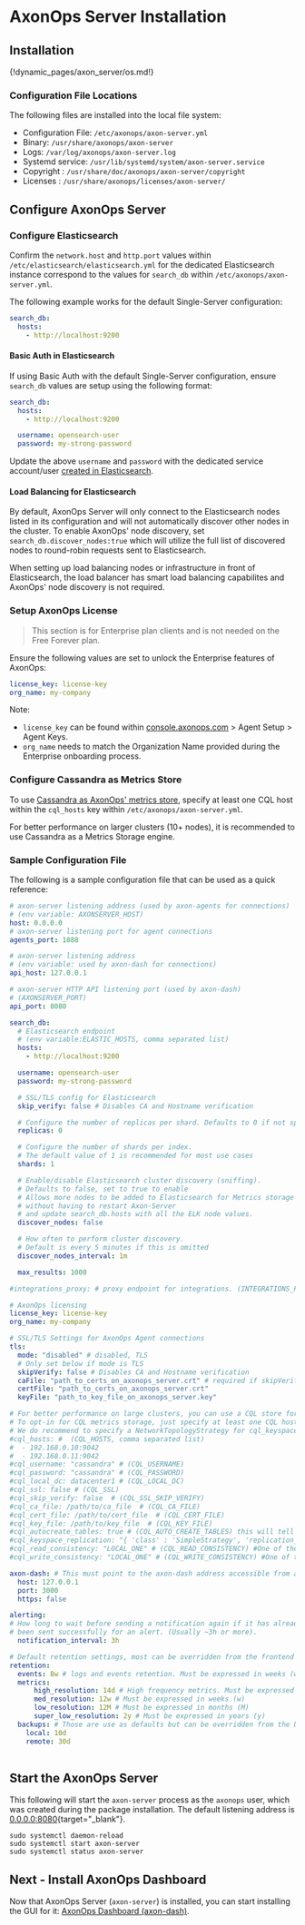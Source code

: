 # AxonOps Server Installation

## Installation

{!dynamic_pages/axon_server/os.md!}

### Configuration File Locations

The following files are installed into the local file system:

- Configuration File: `/etc/axonops/axon-server.yml`
- Binary: `/usr/share/axonops/axon-server`
- Logs: `/var/log/axonops/axon-server.log`
- Systemd service: `/usr/lib/systemd/system/axon-server.service`
- Copyright : `/usr/share/doc/axonops/axon-server/copyright`
- Licenses : `/usr/share/axonops/licenses/axon-server/`

## Configure AxonOps Server

### Configure Elasticsearch

Confirm the `network.host` and `http.port` values within
`/etc/elasticsearch/elasticsearch.yml` for the dedicated Elasticsearch instance
correspond to the values for `search_db` within `/etc/axonops/axon-server.yml`.

The following example works for the default Single-Server configuration:

```yaml
search_db:
  hosts:
    - http://localhost:9200
```

#### Basic Auth in Elasticsearch

If using Basic Auth with the default Single-Server configuration,
ensure `search_db` values are setup using the following format:

```yaml
search_db:
  hosts:
    - http://localhost:9200

  username: opensearch-user
  password: my-strong-password
```

Update the above `username` and `password` with the dedicated service account/user
[created in Elasticsearch](../../elasticsearch/install/#set-passwords-for-default-user).

#### Load Balancing for Elasticsearch

By default, AxonOps Server will only connect to the Elasticsearch nodes listed in its
configuration and will not automatically discover other nodes in the cluster.
To enable AxonOps' node discovery, set `search_db.discover_nodes:true` which will
utilize the full list of discovered nodes to round-robin requests sent to Elasticsearch.

When setting up load balancing nodes or infrastructure in front of Elasticsearch,
the load balancer has smart load balancing capabilites and AxonOps' node discovery
is not required.

### Setup AxonOps License

> This section is for Enterprise plan clients and is not needed on the Free Forever plan.

Ensure the following values are set to unlock the Enterprise features of AxonOps:

```yaml
license_key: license-key
org_name: my-company
```

Note:

- `license_key` can be found within [console.axonops.com](https://console.axonops.com) > Agent Setup > Agent Keys.
- `org_name` needs to match the Organization Name provided during the Enterprise onboarding process.

### Configure Cassandra as Metrics Store

To use [Cassandra as AxonOps' metrics store](../metricsdatabase/),
specify at least one CQL host within the `cql_hosts` key within `/etc/axonops/axon-server.yml`.

For better performance on larger clusters (10+ nodes),
it is recommended to use Cassandra as a Metrics Storage engine.

### Sample Configuration File

The following is a sample configuration file that can be used as a quick reference:

```yaml hl_lines="7 8 33 34"
# axon-server listening address (used by axon-agents for connections)
# (env variable: AXONSERVER_HOST)
host: 0.0.0.0
# axon-server listening port for agent connections
agents_port: 1888

# axon-server listening address
# (env variable: used by axon-dash for connections)
api_host: 127.0.0.1

# axon-server HTTP API listening port (used by axon-dash)
# (AXONSERVER_PORT)
api_port: 8080

search_db:
  # Elasticsearch endpoint
  # (env variable:ELASTIC_HOSTS, comma separated list)
  hosts:
    - http://localhost:9200

  username: opensearch-user
  password: my-strong-password

  # SSL/TLS config for Elasticsearch
  skip_verify: false # Disables CA and Hostname verification

  # Configure the number of replicas per shard. Defaults to 0 if not specified.
  replicas: 0

  # Configure the number of shards per index.
  # The default value of 1 is recommended for most use cases
  shards: 1

  # Enable/disable Elasticsearch cluster discovery (sniffing).
  # Defaults to false, set to true to enable
  # Allows more nodes to be added to Elasticsearch for Metrics storage
  # without having to restart Axon-Server
  # and update search_db.hosts with all the ELK node values.
  discover_nodes: false

  # How often to perform cluster discovery.
  # Default is every 5 minutes if this is omitted
  discover_nodes_interval: 1m

  max_results: 1000

#integrations_proxy: # proxy endpoint for integrations. (INTEGRATIONS_PROXY)

# AxonOps licensing
license_key: license-key
org_name: my-company

# SSL/TLS Settings for AxonOps Agent connections
tls:
  mode: "disabled" # disabled, TLS
  # Only set below if mode is TLS
  skipVerify: false # Disables CA and Hostname verification
  caFile: "path_to_certs_on_axonops_server.crt" # required if skipVerify is not set and you are using a self-signed cert
  certFile: "path_to_certs_on_axonops_server.crt"
  keyFile: "path_to_key_file_on_axonops_server.key"

# For better performance on large clusters, you can use a CQL store for the metrics.
# To opt-in for CQL metrics storage, just specify at least one CQL host.
# We do recommend to specify a NetworkTopologyStrategy for cql_keyspace_replication
#cql_hosts: #  (CQL_HOSTS, comma separated list)
#  - 192.168.0.10:9042
#  - 192.168.0.11:9042
#cql_username: "cassandra" # (CQL_USERNAME)
#cql_password: "cassandra" # (CQL_PASSWORD)
#cql_local_dc: datacenter1 # (CQL_LOCAL_DC)
#cql_ssl: false # (CQL_SSL)
#cql_skip_verify: false  # (CQL_SSL_SKIP_VERIFY)
#cql_ca_file: /path/to/ca_file  # (CQL_CA_FILE)
#cql_cert_file: /path/to/cert_file  # (CQL_CERT_FILE)
#cql_key_file: /path/to/key_file  # (CQL_KEY_FILE)
#cql_autocreate_tables: true # (CQL_AUTO_CREATE_TABLES) this will tell axon-server to automatically create the metrics tables (true is recommended)
#cql_keyspace_replication: "{ 'class' : 'SimpleStrategy', 'replication_factor' : 1 }" # (CQL_KS_REPLICATION) keyspace replication for the metrics tables
#cql_read_consistency: "LOCAL_ONE" # (CQL_READ_CONSISTENCY) #One of the following:	ANY, ONE, TWO, THREE, QUORUM, ALL, LOCAL_QUORUM, EACH_QUORUM, LOCAL_ONE
#cql_write_consistency: "LOCAL_ONE" # (CQL_WRITE_CONSISTENCY) #One of the following:	ANY, ONE, TWO, THREE, QUORUM, ALL, LOCAL_QUORUM, EACH_QUORUM, LOCAL_ONE

axon-dash: # This must point to the axon-dash address accessible from axon-server
  host: 127.0.0.1
  port: 3000
  https: false

alerting:
# How long to wait before sending a notification again if it has already
# been sent successfully for an alert. (Usually ~3h or more).
  notification_interval: 3h

# Default retention settings, most can be overridden from the frontend
retention:
  events: 8w # logs and events retention. Must be expressed in weeks (w)
  metrics:
      high_resolution: 14d # High frequency metrics. Must be expressed in days (d)
      med_resolution: 12w # Must be expressed in weeks (w)
      low_resolution: 12M # Must be expressed in months (M)
      super_low_resolution: 2y # Must be expressed in years (y)
  backups: # Those are use as defaults but can be overridden from the UI
    local: 10d
    remote: 30d
    
```

## Start the AxonOps Server

This following will start the `axon-server` process as the `axonops` user,
which was created during the package installation.
The default listening address is [0.0.0.0:8080](http://0.0.0.0:8080){target="_blank"}.

``` -
sudo systemctl daemon-reload
sudo systemctl start axon-server
sudo systemctl status axon-server
```

## Next - Install AxonOps Dashboard

Now that AxonOps Server (`axon-server`) is installed, you can start installing the GUI for it: [AxonOps Dashboard (axon-dash)](../axon-dash/install.md).
